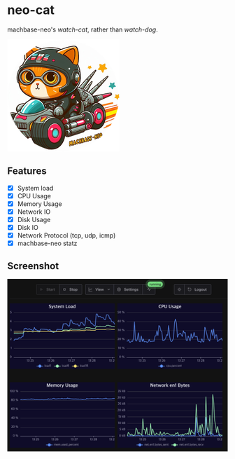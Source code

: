 # neo-cat

machbase-neo's *watch-cat*, rather than *watch-dog*.

![logo](./docs/images/neocatx256.png)

## Features
- [x] System load
- [x] CPU Usage
- [x] Memory Usage
- [x] Network IO
- [x] Disk Usage
- [x] Disk IO
- [x] Network Protocol (tcp, udp, icmp)
- [x] machbase-neo statz

## Screenshot

![screen](./docs/images/screen_01.png)
